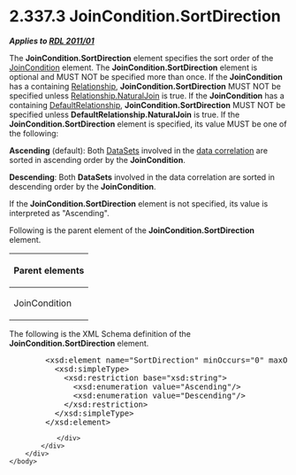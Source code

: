 <html dir="LTR" xmlns:mshelp="http://msdn.microsoft.com/mshelp" xmlns:ddue="http://ddue.schemas.microsoft.com/authoring/2003/5" xmlns:xlink="http://www.w3.org/1999/xlink" xmlns:tool="http://www.microsoft.com/tooltip">
    <head>
        <meta http-equiv="Content-Type" content="text/html; CHARSET=utf-8"></meta>
        <meta name="save" content="history"></meta>
        <title>2.337.3 JoinCondition.SortDirection</title>
        <xml>
            <mshelp:toctitle title="2.337.3 JoinCondition.SortDirection"></mshelp:toctitle>
            <mshelp:rltitle title="[MS-RDL]: JoinCondition.SortDirection"></mshelp:rltitle>
            <mshelp:keyword index="A" term="2eb1b8ab-d8d9-4d3a-a9e2-c5fb3d02c74e"></mshelp:keyword>
            <mshelp:attr name="DCSext.ContentType" value="open specification"></mshelp:attr>
            <mshelp:attr name="AssetID" value="2eb1b8ab-d8d9-4d3a-a9e2-c5fb3d02c74e"></mshelp:attr>
            <mshelp:attr name="TopicType" value="kbRef"></mshelp:attr>
            <mshelp:attr name="DCSext.Title" value="[MS-RDL]: JoinCondition.SortDirection" />
        </xml>
    </head>
    <body>
        <div id="header">
            <h1 class="heading">2.337.3 JoinCondition.SortDirection</h1>
        </div>
        <div id="mainSection">
            <div id="mainBody">
                <div id="allHistory" class="saveHistory"></div>
                <div id="sectionSection0" class="section" name="collapseableSection">
                    

<p><b><i>Applies to </i></b><a href="bf2bab1a-b608-4bcc-b718-1cc1baa9579c.html"><b><i>RDL 2011/01</i></b></a></p>

<p>The <b>JoinCondition.SortDirection</b> element specifies the
sort order of the <a href="64091774-c185-49ed-821c-9e720b2ee019.html">JoinCondition</a>
element. The <b>JoinCondition.SortDirection</b> element is optional and MUST
NOT be specified more than once. If the <b>JoinCondition</b> has a containing <a href="6d1c77e5-1573-4ad6-8d2a-c507411ad94b.html">Relationship</a>, <b>JoinCondition.SortDirection</b>
MUST NOT be specified unless <a href="010c596a-95a7-4db2-b1e0-76f2d4eb4c7a.html">Relationship.NaturalJoin</a>
is true. If the <b>JoinCondition</b> has a containing <a href="9fa528f6-2956-4f90-98c8-831aeb45aa26.html">DefaultRelationship</a>, <b>JoinCondition.SortDirection</b>
MUST NOT be specified unless <b>DefaultRelationship.NaturalJoin</b> is true. If
the <b>JoinCondition.SortDirection</b> element is specified, its value MUST be
one of the following:</p>

<p><b>Ascending</b> (default): Both <a href="8a8301cb-c9b3-48ca-84fb-03e8724f959f.html">DataSets</a> involved in the <a href="b2482b3f-74ab-4ca8-a9e5-c07955011743.html#gt_b837a3f6-40e2-4181-b82f-badccf629ff7">data correlation</a> are sorted
in ascending order by the <b>JoinCondition</b>.</p>

<p><b>Descending</b>: Both <b>DataSets</b> involved in
the data correlation are sorted in descending order by the <b>JoinCondition</b>.</p>

<p>If the <b>JoinCondition.SortDirection</b> element is not
specified, its value is interpreted as &quot;Ascending&quot;.</p>

<p>Following is the parent element of the <b>JoinCondition.SortDirection</b>
element.</p>

<table>
 <thead>
  <tr>
   <th>
   <p>Parent elements</p>
   </th>
  </tr>
 </thead>
 <tr>
  <td>
  <p>JoinCondition</p>
  </td>
 </tr>
</table>

<p>The following is the XML Schema definition of the <b>JoinCondition.SortDirection</b>
element.</p>

<dl>
<dd>
<div><pre>   &lt;xsd:element name=&quot;SortDirection&quot; minOccurs=&quot;0&quot; maxOccurs=&quot;1&quot;&gt;
     &lt;xsd:simpleType&gt;
       &lt;xsd:restriction base=&quot;xsd:string&quot;&gt;
         &lt;xsd:enumeration value=&quot;Ascending&quot;/&gt;
         &lt;xsd:enumeration value=&quot;Descending&quot;/&gt;
       &lt;/xsd:restriction&gt;
     &lt;/xsd:simpleType&gt;
   &lt;/xsd:element&gt;
</pre></div>
</dd></dl>


                </div>
            </div>
        </div>
    </body>
</html>